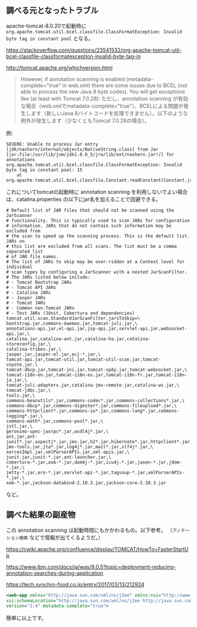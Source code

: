 ## 調べる元となったトラブル

apache-tomcat-8.0.20で起動時に
`org.apache.tomcat.util.bcel.classfile.ClassFormatException: Invalid byte tag in constant pool` 
となる。

https://stackoverflow.com/questions/23541532/org-apache-tomcat-util-bcel-classfile-classformatexception-invalid-byte-tag-in

http://tomcat.apache.org/whichversion.html

> However, if annotation scanning is enabled (metadata-complete="true" in web.xml) there are some issues due to BCEL (not able to process the new Java 8 byte codes). You will get exceptions like (at least with Tomcat 7.0.28):
> ただし、annotation scanning が有効な場合（web.xmlでmetadata-complete="true"）、BCELによる問題が発生します（新しいJava 8バイトコードを処理できません）。以下のような例外が発生します（少なくともTomcat 7.0.28の場合）。


例:
```
SEVERE: Unable to process Jar entry [jdk/nashorn/internal/objects/NativeString.class] from Jar [jar:file:/usr/lib/jvm/jdk1.8.0_5/jre/lib/ext/nashorn.jar!/] for annotations
org.apache.tomcat.util.bcel.classfile.ClassFormatException: Invalid byte tag in constant pool: 15
    at org.apache.tomcat.util.bcel.classfile.Constant.readConstant(Constant.java:131)
```

これについてtomcatの起動時に annotation scanning を利用しないでよい場合は、catalina.properties の以下にjar名を加えることで回避できる。




```catalina.properties
# Default list of JAR files that should not be scanned using the JarScanner
# functionality. This is typically used to scan JARs for configuration
# information. JARs that do not contain such information may be excluded from
# the scan to speed up the scanning process. This is the default list. JARs on
# this list are excluded from all scans. The list must be a comma separated list
# of JAR file names.
# The list of JARs to skip may be over-ridden at a Context level for individual
# scan types by configuring a JarScanner with a nested JarScanFilter.
# The JARs listed below include:
# - Tomcat Bootstrap JARs
# - Tomcat API JARs
# - Catalina JARs
# - Jasper JARs
# - Tomcat JARs
# - Common non-Tomcat JARs
# - Test JARs (JUnit, Cobertura and dependencies)
tomcat.util.scan.StandardJarScanFilter.jarsToSkip=\
bootstrap.jar,commons-daemon.jar,tomcat-juli.jar,\
annotations-api.jar,el-api.jar,jsp-api.jar,servlet-api.jar,websocket-api.jar,\
catalina.jar,catalina-ant.jar,catalina-ha.jar,catalina-storeconfig.jar,\
catalina-tribes.jar,\
jasper.jar,jasper-el.jar,ecj-*.jar,\
tomcat-api.jar,tomcat-util.jar,tomcat-util-scan.jar,tomcat-coyote.jar,\
tomcat-dbcp.jar,tomcat-jni.jar,tomcat-spdy.jar,tomcat-websocket.jar,\
tomcat-i18n-en.jar,tomcat-i18n-es.jar,tomcat-i18n-fr.jar,tomcat-i18n-ja.jar,\
tomcat-juli-adapters.jar,catalina-jmx-remote.jar,catalina-ws.jar,\
tomcat-jdbc.jar,\
tools.jar,\
commons-beanutils*.jar,commons-codec*.jar,commons-collections*.jar,\
commons-dbcp*.jar,commons-digester*.jar,commons-fileupload*.jar,\
commons-httpclient*.jar,commons-io*.jar,commons-lang*.jar,commons-logging*.jar,\
commons-math*.jar,commons-pool*.jar,\
jstl.jar,\
geronimo-spec-jaxrpc*.jar,wsdl4j*.jar,\
ant.jar,ant-junit*.jar,aspectj*.jar,jmx.jar,h2*.jar,hibernate*.jar,httpclient*.jar,\
jmx-tools.jar,jta*.jar,log4j*.jar,mail*.jar,slf4j*.jar,\
xercesImpl.jar,xmlParserAPIs.jar,xml-apis.jar,\
junit.jar,junit-*.jar,ant-launcher.jar,\
cobertura-*.jar,asm-*.jar,dom4j-*.jar,icu4j-*.jar,jaxen-*.jar,jdom-*.jar,\
jetty-*.jar,oro-*.jar,servlet-api-*.jar,tagsoup-*.jar,xmlParserAPIs-*.jar,\
xom-*.jar,jackson-databind-2.10.3.jar,jackson-core-2.10.3.jar
```

など。


## 調べた結果の副産物

この annotation scanning は起動時間にもかかわるもの。以下参考。
（`アノテーション検索` などで情報が出てくるようだ。）


https://cwiki.apache.org/confluence/display/TOMCAT/HowTo+FasterStartUp


https://www.ibm.com/docs/ja/was/9.0.5?topic=deployment-reducing-annotation-searches-during-application

https://tech.synchro-food.co.jp/entry/2017/03/13/212924

```web.xml
<web-app xmlns="http://java.sun.com/xml/ns/j2ee" xmlns:xsi="http://www.w3.org/2001/XMLSchema-instance"  
xsi:schemaLocation="http://java.sun.com/xml/ns/j2ee http://java.sun.com/xml/ns/j2ee/web-app_2_4.xsd"  
version="2.4" metadata-complete="true">  
```


簡単に以上です。
